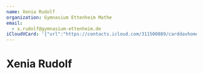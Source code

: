 ```yaml
---
name: Xenia Rudolf
organization: Gymnasium Ettenheim Mathe
email:
  - x.rudolf@gymnasium-ettenheim.de
iCloudVCard: '{"url":"https://contacts.icloud.com/311500889/carddavhome/card/70b11ee4-1146-45d9-8d37-20f18caceccc.vcf","etag":"\"kmfhamyk\"","data":"BEGIN:VCARD\r\nVERSION:3.0\r\nFN:\r\nN:Rudolf;Xenia;;;\r\nUID:70b11ee4-1146-45d9-8d37-20f18caceccc\r\nitem1.X-ABLABEL:Arbeit\r\nPRODID:-//Apple Inc.//iCloud Web Address Book 2023B58//EN\r\nREV:2025-04-03T22:18:27Z\r\nORG:Gymnasium Ettenheim Mathe;\r\nEMAIL;TYPE=PREF:x.rudolf@gymnasium-ettenheim.de\r\nEND:VCARD"}'
---
```

# Xenia Rudolf